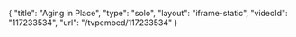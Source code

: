 {
    "title": "Aging in Place",
    "type": "solo",
    "layout": "iframe-static",
    "videoId": "117233534",
    "url": "\/tvpembed\/117233534"
}
